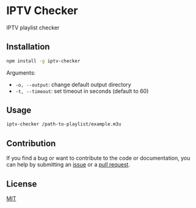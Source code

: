 # IPTV Checker

IPTV playlist checker

## Installation

```sh
npm install -g iptv-checker
```

Arguments:

- `-o, --output`: change default output directory
- `-t, --timeout`: set timeout in seconds (default to 60)

## Usage

```sh
iptv-checker /path-to-playlist/example.m3u
```

## Contribution

If you find a bug or want to contribute to the code or documentation, you can help by submitting an [issue](https://github.com/freearhey/iptv-checker/issues) or a [pull request](https://github.com/freearhey/iptv-checker/pulls).

## License

[MIT](http://opensource.org/licenses/MIT)